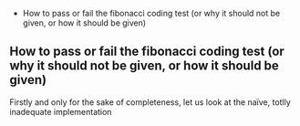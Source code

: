 - How to pass or fail the fibonacci coding test (or why it should not be given, or how it should be given)
## How to pass or fail the fibonacci coding test (or why it should not be given, or how it should be given)


Firstly and only for the sake of completeness, let us look at the naïve, totlly inadequate implementation

